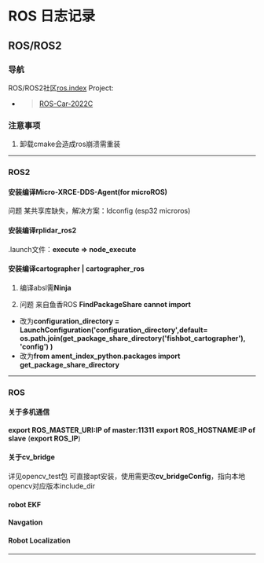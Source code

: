 # ROS 日志记录
## ROS/ROS2
### 导航
ROS/ROS2社区[ros.index](https://index.ros.org/)
Project:
* >[ROS-Car-2022C](https://github.com/Dark-be/ROS-car-2022C)
### 注意事项
1. 卸载cmake会造成ros崩溃需重装
***
### ROS2
#### 安装编译Micro-XRCE-DDS-Agent(for microROS)
问题 某共享库缺失，解决方案：ldconfig
(esp32 microros)
#### 安装编译rplidar_ros2
.launch文件：**execute => node_execute**
#### 安装编译cartographer | cartographer_ros
1. 编译absl需**Ninja**

2. 问题 来自鱼香ROS **FindPackageShare cannot import**
* 改为**configuration_directory = LaunchConfiguration('configuration_directory',default= os.path.join(get_package_share_directory('fishbot_cartographer'), 'config') )**
* 改为**from ament_index_python.packages import get_package_share_directory**
***
### ROS
#### 关于多机通信
**export ROS_MASTER_URI:IP of master:11311**
**export ROS_HOSTNAME:IP of slave**
(**export ROS_IP**)
#### 关于cv_bridge
详见opencv_test包
可直接apt安装，使用需更改**cv_bridgeConfig**，指向本地opencv对应版本include_dir
#### robot EKF
#### Navgation
#### Robot Localization
####
***